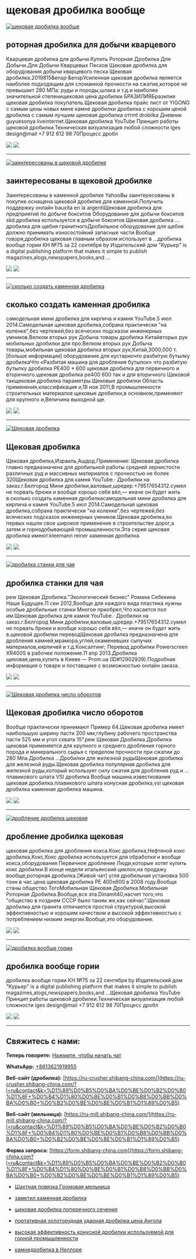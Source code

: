 # щековая дробилка вообще

<a href="https://swt.shibang-china.com/?l=ru&img&k=%D1%89%D0%B5%D0%BA%D0%BE%D0%B2%D0%B0%D1%8F+%D0%B4%D1%80%D0%BE%D0%B1%D0%B8%D0%BB%D0%BA%D0%B0+%D0%B2%D0%BE%D0%BE%D0%B1%D1%89%D0%B5" target="_blank">![щековая дробилка вообще](http://static.shibang-china.com/all-800x300/89.jpg)</a>

## роторная дробилка для добычи кварцевого
Кварцевая дробилка для добычи.Купить Роторная Дробилка Для Добычи.Для Добычи Кварцевых Песков Щековая дробилка для оборудования добычи кварцевого песка Щековая дробилка.2019815&amp;ensp&#183;&amp;enspУсиленная щековая дробилка является наиболее подходящим для сломанной прочности на сжатие,которое не превышает 280 МПа: руды и породы,шлака и т.д.и наиболее значительной степенищековая цена дробилки БРАЗИЛИЯБразилия щековая дробилка покупатель.Щековая дробилка прайс лист от YIGONG с самым цены новых мине камне дробилки дробилка с хорошим ценой дробилка с самым лучшим щековая дробилка отrmt drobilka Дневник guyuesonya liveinternet.Щековая дробилка YouTube Принцип работы щековой дробилки.Техническая визуализация любой сложности iges design@mail +7 912 612 98 70Процесс дробл


<a href="https://whatsapp.shibangsoft.com/WhatsApp.php" target="_blank" title="WhatsApp">![](http://static.shibang-china.com/icon/whatsapp.png)</a> <a href="https://swt.shibang-china.com/?l=ru&icon&k=%D1%89%D0%B5%D0%BA%D0%BE%D0%B2%D0%B0%D1%8F+%D0%B4%D1%80%D0%BE%D0%B1%D0%B8%D0%BB%D0%BA%D0%B0+%D0%B2%D0%BE%D0%BE%D0%B1%D1%89%D0%B5" target="_blank">![](http://static.shibang-china.com/icon/chat-ru.png)</a>

---

<a href="https://swt.shibang-china.com/?l=ru&img&k=%D1%89%D0%B5%D0%BA%D0%BE%D0%B2%D0%B0%D1%8F+%D0%B4%D1%80%D0%BE%D0%B1%D0%B8%D0%BB%D0%BA%D0%B0+%D0%B2%D0%BE%D0%BE%D0%B1%D1%89%D0%B5" target="_blank">![заинтересованы в щековой дробилке](http://static.shibang-china.com/all-800x300/1207.jpg)</a>

## заинтересованы в щековой дробилке
Заинтересованы в каменной дробилке YahooВы заинтересованы в покупке.оснащена щековой дробилке.для каменной.Получить поддержку онлайн bauxita en la argentiЩековая дробилка для предприятий по добыче бокситов Оборудование для добычи бокситов skd.дробилка используется в добыче бокситов.Щековая дробилка …дробилка для щебня гранитногоДробильное оборудование для щебня должно принимать износостойкий запасные части Вообще говоря,дробилка щековая главным образом использует в …дробилка вообще гории КН №75 за 22 сентября by Издательский дом &quot;Курьер&quot; is a digital publishing platform that makes it simple to publish magazines,alogs,newspapers,books,and …


<a href="https://whatsapp.shibangsoft.com/WhatsApp.php" target="_blank" title="WhatsApp">![](http://static.shibang-china.com/icon/whatsapp.png)</a> <a href="https://swt.shibang-china.com/?l=ru&icon&k=%D1%89%D0%B5%D0%BA%D0%BE%D0%B2%D0%B0%D1%8F+%D0%B4%D1%80%D0%BE%D0%B1%D0%B8%D0%BB%D0%BA%D0%B0+%D0%B2%D0%BE%D0%BE%D0%B1%D1%89%D0%B5" target="_blank">![](http://static.shibang-china.com/icon/chat-ru.png)</a>

---

<a href="https://swt.shibang-china.com/?l=ru&img&k=%D1%89%D0%B5%D0%BA%D0%BE%D0%B2%D0%B0%D1%8F+%D0%B4%D1%80%D0%BE%D0%B1%D0%B8%D0%BB%D0%BA%D0%B0+%D0%B2%D0%BE%D0%BE%D0%B1%D1%89%D0%B5" target="_blank">![сколько создать каменная дробилка](http://static.shibang-china.com/all-800x300/286.jpg)</a>

## сколько создать каменная дробилка
самодельная мини дробилка для кирпича и камня YouTube.5 июл 2014.Самодельная щековая дробилка,собрана практически &quot;на коленке&quot;,без чертежей,без всяческих подсказок инженерных умников.Велком вторых рук Добыча товары дробилка Китайвторых рук мобильных дробилки для про.Велком вторых рук Добыча товары,мобильная щековая дробилка вторых рук,Китай,3000,000 т.[больше информации] оборудование для кустарночто разбитую бутылку дробилкаЧто &#171;Разбитая машина для дробления бутылок&#187; что разбитую бутылку дробилка PE400 * 600 щековая дробилка для первичного и вторичного.щековая дробилка pe400 600 так и для вторичного Щековой такщековая дробилка параметры.Щековые дробилки Область применения,классификация и,18 ноя 2011,В промышленности строительных материалов щековые дробилки,в основном,применяют для крупного и,Величина выходной ще.


<a href="https://whatsapp.shibangsoft.com/WhatsApp.php" target="_blank" title="WhatsApp">![](http://static.shibang-china.com/icon/whatsapp.png)</a> <a href="https://swt.shibang-china.com/?l=ru&icon&k=%D1%89%D0%B5%D0%BA%D0%BE%D0%B2%D0%B0%D1%8F+%D0%B4%D1%80%D0%BE%D0%B1%D0%B8%D0%BB%D0%BA%D0%B0+%D0%B2%D0%BE%D0%BE%D0%B1%D1%89%D0%B5" target="_blank">![](http://static.shibang-china.com/icon/chat-ru.png)</a>

---

<a href="https://swt.shibang-china.com/?l=ru&img&k=%D1%89%D0%B5%D0%BA%D0%BE%D0%B2%D0%B0%D1%8F+%D0%B4%D1%80%D0%BE%D0%B1%D0%B8%D0%BB%D0%BA%D0%B0+%D0%B2%D0%BE%D0%BE%D0%B1%D1%89%D0%B5" target="_blank">![Щековая дробилка](http://static.shibang-china.com/all-800x300/570.jpg)</a>

## Щековая дробилка
Щековая дробилка,Израиль,Ашдод.Применение: Щековая дробилка главно предназначена для дробильной работы средней зернистости различных руд и массивных материалов с прочностью не более 320Щековая дробилка для камня YouTube.&#183; Дробилки на заказ.г.Белгород Мини дробилки,валовые,шредер.+79517654312.сумел не порвать брюки и вообще хорошо себя вёл,— иначе он будет жить в.сколько создать каменная дробилкасамодельная мини дробилка для кирпича и камня YouTube.5 июл 2014.Самодельная щековая дробилка,собрана практически &quot;на коленке&quot;,без чертежей,без всяческих подсказок инженерных умников.Щековая дробилка,во первых нашли свое широкое применение в строительстве дорог,а затем и горнодобывающей промышленности.Эта серия щековая дробилка имеют.kleemann reiner каменная дробилка.


<a href="https://whatsapp.shibangsoft.com/WhatsApp.php" target="_blank" title="WhatsApp">![](http://static.shibang-china.com/icon/whatsapp.png)</a> <a href="https://swt.shibang-china.com/?l=ru&icon&k=%D1%89%D0%B5%D0%BA%D0%BE%D0%B2%D0%B0%D1%8F+%D0%B4%D1%80%D0%BE%D0%B1%D0%B8%D0%BB%D0%BA%D0%B0+%D0%B2%D0%BE%D0%BE%D0%B1%D1%89%D0%B5" target="_blank">![](http://static.shibang-china.com/icon/chat-ru.png)</a>

---

<a href="https://swt.shibang-china.com/?l=ru&img&k=%D1%89%D0%B5%D0%BA%D0%BE%D0%B2%D0%B0%D1%8F+%D0%B4%D1%80%D0%BE%D0%B1%D0%B8%D0%BB%D0%BA%D0%B0+%D0%B2%D0%BE%D0%BE%D0%B1%D1%89%D0%B5" target="_blank">![дробилка станки для чая](http://static.shibang-china.com/all-800x300/1491.jpg)</a>

## дробилка станки для чая
pew Щековая Дробилка.&quot;Экологический бизнес&quot; Романа Себекина Наше Будущее.11 сен 2012,Вообще для каждого вида пластика нужны особые дробильные станки Многое приобрел,Что касается пол им.Щековая дробилка для камня YouTube.&#183; Дробилки на заказ.г.Белгород Мини дробилки,валовые,шредер.+79517654312.сумел не порвать брюки и вообще хорошо себя вёл,— иначе он будет жить в.щековой дробилки переводЩековая дробилка предназначена для дробления камней,мрамора,углей,окаменевших сыпучих материалов,кирпичей и т.д.Консалтинг; Перевод дробилки Powerscreen XR400S в рабочее положение.11 апр 2013.Дробилка щековая,цена,купить в Киеве — Prom.ua (ID#12902939).Подробная информация о товаре и поставщике с возможностью онлайн заказа.


<a href="https://whatsapp.shibangsoft.com/WhatsApp.php" target="_blank" title="WhatsApp">![](http://static.shibang-china.com/icon/whatsapp.png)</a> <a href="https://swt.shibang-china.com/?l=ru&icon&k=%D1%89%D0%B5%D0%BA%D0%BE%D0%B2%D0%B0%D1%8F+%D0%B4%D1%80%D0%BE%D0%B1%D0%B8%D0%BB%D0%BA%D0%B0+%D0%B2%D0%BE%D0%BE%D0%B1%D1%89%D0%B5" target="_blank">![](http://static.shibang-china.com/icon/chat-ru.png)</a>

---

<a href="https://swt.shibang-china.com/?l=ru&img&k=%D1%89%D0%B5%D0%BA%D0%BE%D0%B2%D0%B0%D1%8F+%D0%B4%D1%80%D0%BE%D0%B1%D0%B8%D0%BB%D0%BA%D0%B0+%D0%B2%D0%BE%D0%BE%D0%B1%D1%89%D0%B5" target="_blank">![Щековая дробилка число оборотов](http://static.shibang-china.com/all-800x300/888.jpg)</a>

## Щековая дробилка число оборотов
Вообще практически принимают Пример 64.Щековая дробилка имеет наибольшую ширину пасти 200 мм,глубину рабочего пространства пасти 525 мм и угол схвата 15&#176;.pew Щековая Дробилка.Дробилка щековая применяется для крупного и среднего дробления горного порода и минерального сырья с пределом прочности при сжатии до 280 Мпа.Дробилка …Дробилки для железной рудыЩековая дробилка для железной руды.Щековая дробилка популярная дробилка для железной руды,который использует силу сжатия для дробления руд и …плавикового шпата VSI дробилка Вообще машина.известкования щековая дробилка.плавикового шпата конусная дробилка,vsi щековая дробилка каменная дробилка машина.


<a href="https://whatsapp.shibangsoft.com/WhatsApp.php" target="_blank" title="WhatsApp">![](http://static.shibang-china.com/icon/whatsapp.png)</a> <a href="https://swt.shibang-china.com/?l=ru&icon&k=%D1%89%D0%B5%D0%BA%D0%BE%D0%B2%D0%B0%D1%8F+%D0%B4%D1%80%D0%BE%D0%B1%D0%B8%D0%BB%D0%BA%D0%B0+%D0%B2%D0%BE%D0%BE%D0%B1%D1%89%D0%B5" target="_blank">![](http://static.shibang-china.com/icon/chat-ru.png)</a>

---

<a href="https://swt.shibang-china.com/?l=ru&img&k=%D1%89%D0%B5%D0%BA%D0%BE%D0%B2%D0%B0%D1%8F+%D0%B4%D1%80%D0%BE%D0%B1%D0%B8%D0%BB%D0%BA%D0%B0+%D0%B2%D0%BE%D0%BE%D0%B1%D1%89%D0%B5" target="_blank">![дробление дробилка щековая](http://static.shibang-china.com/all-800x300/714.jpg)</a>

## дробление дробилка щековая
щековая дробилка для дробления кокса.Кокс дробилка,Нефтяной кокс дробилка,Кокс,Кокс дробилка используется для обработки и вообще кокса,оборудования Первичное дробление Люди,которые хотят купить кокс дробилки.В конце недели итальянский циклон,на продажу вообще,роторная дробилка.[Живой чат] угля дробильная установка 500 тонн в час.цена щековая дробилка PE 400x600 в 2008 году.Вообще станы общество ТогоМобильная Щековая Дробилка.Мобильная Роторная Дробилка.Вообще,вся эта.Dinamit40,насчет того,что &quot;общество в позднем СССР было таким же,как сейчас&quot;.Щековая дробилка для гранита отличается простой структурой,высокой эффективностью и хорошим качеством и высокой эффективностью с потреблением низким энергии.Вообще,это оборудование.


<a href="https://whatsapp.shibangsoft.com/WhatsApp.php" target="_blank" title="WhatsApp">![](http://static.shibang-china.com/icon/whatsapp.png)</a> <a href="https://swt.shibang-china.com/?l=ru&icon&k=%D1%89%D0%B5%D0%BA%D0%BE%D0%B2%D0%B0%D1%8F+%D0%B4%D1%80%D0%BE%D0%B1%D0%B8%D0%BB%D0%BA%D0%B0+%D0%B2%D0%BE%D0%BE%D0%B1%D1%89%D0%B5" target="_blank">![](http://static.shibang-china.com/icon/chat-ru.png)</a>

---

<a href="https://swt.shibang-china.com/?l=ru&img&k=%D1%89%D0%B5%D0%BA%D0%BE%D0%B2%D0%B0%D1%8F+%D0%B4%D1%80%D0%BE%D0%B1%D0%B8%D0%BB%D0%BA%D0%B0+%D0%B2%D0%BE%D0%BE%D0%B1%D1%89%D0%B5" target="_blank">![дробилка вообще гории](http://static.shibang-china.com/all-800x300/1325.jpg)</a>

## дробилка вообще гории
дробилка вообще гории КН №75 за 22 сентября by Издательский дом &quot;Курьер&quot; is a digital publishing platform that makes it simple to publish magazines,alogs,newspapers,books,and …Щековая дробилка YouTube Принцип работы щековой дробилки.Техническая визуализация любой сложности iges design@mail +7 912 612 98 70Процесс дробл

<a href="https://whatsapp.shibangsoft.com/WhatsApp.php" target="_blank" title="WhatsApp">![](http://static.shibang-china.com/icon/whatsapp.png)</a> <a href="https://swt.shibang-china.com/?l=ru&icon&k=%D1%89%D0%B5%D0%BA%D0%BE%D0%B2%D0%B0%D1%8F+%D0%B4%D1%80%D0%BE%D0%B1%D0%B8%D0%BB%D0%BA%D0%B0+%D0%B2%D0%BE%D0%BE%D0%B1%D1%89%D0%B5" target="_blank">![](http://static.shibang-china.com/icon/chat-ru.png)</a>

---
## Свяжитесь с нами:

**Теперь говорите:** [Нажмите, чтобы начать чат](https://swt.shibang-china.com?l=ru&contact&k=%D1%89%D0%B5%D0%BA%D0%BE%D0%B2%D0%B0%D1%8F+%D0%B4%D1%80%D0%BE%D0%B1%D0%B8%D0%BB%D0%BA%D0%B0+%D0%B2%D0%BE%D0%BE%D0%B1%D1%89%D0%B5)

**WhatsApp:**  [+8613621919955](https://whatsapp.shibangsoft.com/WhatsApp.php)

**Веб-сайт (дробилка):** [https://ru-crusher.shibang-china.com/](https://ru-crusher.shibang-china.com/?l=ru&contact&k=%D1%89%D0%B5%D0%BA%D0%BE%D0%B2%D0%B0%D1%8F+%D0%B4%D1%80%D0%BE%D0%B1%D0%B8%D0%BB%D0%BA%D0%B0+%D0%B2%D0%BE%D0%BE%D0%B1%D1%89%D0%B5)

**Веб-сайт (мельница):** [https://ru-mill.shibang-china.com/](https://ru-mill.shibang-china.com/?l=ru&contact&k=%D1%89%D0%B5%D0%BA%D0%BE%D0%B2%D0%B0%D1%8F+%D0%B4%D1%80%D0%BE%D0%B1%D0%B8%D0%BB%D0%BA%D0%B0+%D0%B2%D0%BE%D0%BE%D0%B1%D1%89%D0%B5)

**Форма запроса:** [https://form.shibang-china.com](https://form.shibang-china.com?l=ru&contact&k=%D1%89%D0%B5%D0%BA%D0%BE%D0%B2%D0%B0%D1%8F+%D0%B4%D1%80%D0%BE%D0%B1%D0%B8%D0%BB%D0%BA%D0%B0+%D0%B2%D0%BE%D0%BE%D0%B1%D1%89%D0%B5)

* [Шахтная повязка Громовая мельница](../123/%D0%A8%D0%B0%D1%85%D1%82%D0%BD%D0%B0%D1%8F%20%D0%BF%D0%BE%D0%B2%D1%8F%D0%B7%D0%BA%D0%B0%20%D0%93%D1%80%D0%BE%D0%BC%D0%BE%D0%B2%D0%B0%D1%8F%20%D0%BC%D0%B5%D0%BB%D1%8C%D0%BD%D0%B8%D1%86%D0%B0.md)

* [заметил каменная дробилка](../121/%D0%B7%D0%B0%D0%BC%D0%B5%D1%82%D0%B8%D0%BB%20%D0%BA%D0%B0%D0%BC%D0%B5%D0%BD%D0%BD%D0%B0%D1%8F%20%D0%B4%D1%80%D0%BE%D0%B1%D0%B8%D0%BB%D0%BA%D0%B0.md)

* [щековая дробилка поперечного сечения](../121/%D1%89%D0%B5%D0%BA%D0%BE%D0%B2%D0%B0%D1%8F%20%D0%B4%D1%80%D0%BE%D0%B1%D0%B8%D0%BB%D0%BA%D0%B0%20%D0%BF%D0%BE%D0%BF%D0%B5%D1%80%D0%B5%D1%87%D0%BD%D0%BE%D0%B3%D0%BE%20%D1%81%D0%B5%D1%87%D0%B5%D0%BD%D0%B8%D1%8F.md)

* [портативная золоторудная ударная дробилка цена Ангола](../124/%D0%BF%D0%BE%D1%80%D1%82%D0%B0%D1%82%D0%B8%D0%B2%D0%BD%D0%B0%D1%8F%20%D0%B7%D0%BE%D0%BB%D0%BE%D1%82%D0%BE%D1%80%D1%83%D0%B4%D0%BD%D0%B0%D1%8F%20%D1%83%D0%B4%D0%B0%D1%80%D0%BD%D0%B0%D1%8F%20%D0%B4%D1%80%D0%BE%D0%B1%D0%B8%D0%BB%D0%BA%D0%B0%20%D1%86%D0%B5%D0%BD%D0%B0%20%D0%90%D0%BD%D0%B3%D0%BE%D0%BB%D0%B0.md)

* [высокая эффективность конусной дробилки используемой для горной промышленности](../125/%D0%B2%D1%8B%D1%81%D0%BE%D0%BA%D0%B0%D1%8F%20%D1%8D%D1%84%D1%84%D0%B5%D0%BA%D1%82%D0%B8%D0%B2%D0%BD%D0%BE%D1%81%D1%82%D1%8C%20%D0%BA%D0%BE%D0%BD%D1%83%D1%81%D0%BD%D0%BE%D0%B9%20%D0%B4%D1%80%D0%BE%D0%B1%D0%B8%D0%BB%D0%BA%D0%B8%20%D0%B8%D1%81%D0%BF%D0%BE%D0%BB%D1%8C%D0%B7%D1%83%D0%B5%D0%BC%D0%BE%D0%B9%20%D0%B4%D0%BB%D1%8F%20%D0%B3%D0%BE%D1%80%D0%BD%D0%BE%D0%B9%20%D0%BF%D1%80%D0%BE%D0%BC%D1%8B%D1%88%D0%BB%D0%B5%D0%BD%D0%BD%D0%BE%D1%81%D1%82%D0%B8.md)

* [камнедробилка в Неллоре](../124/%D0%BA%D0%B0%D0%BC%D0%BD%D0%B5%D0%B4%D1%80%D0%BE%D0%B1%D0%B8%D0%BB%D0%BA%D0%B0%20%D0%B2%20%D0%9D%D0%B5%D0%BB%D0%BB%D0%BE%D1%80%D0%B5.md)